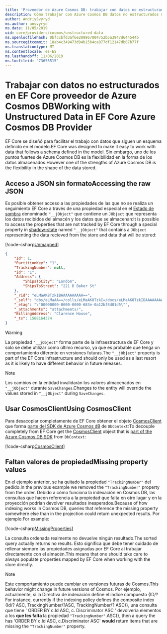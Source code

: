 ```yaml
---
title: 'Proveedor de Azure Cosmos DB: trabajar con datos no estructurados EF Core'
description: Cómo trabajar con Azure Cosmos DB datos no estructurados mediante Entity Framework Core
author: AndriySvyryd
ms.author: ansvyryd
ms.date: 11/05/2019
uid: core/providers/cosmos/unstructured-data
ms.openlocfilehash: 0bfccbfd3af6e209967004752b5a3947d644544b
ms.sourcegitcommit: 18ab4c349473d94b15b4ca977df12147db07b77f
ms.translationtype: MT
ms.contentlocale: es-ES
ms.lasthandoff: 11/06/2019
ms.locfileid: "73655515"
---
```

# <a name="working-with-unstructured-data-in-ef-core-azure-cosmos-db-provider"></a><span data-ttu-id="b5266-103">Trabajar con datos no estructurados en EF Core proveedor de Azure Cosmos DB</span><span class="sxs-lookup"><span data-stu-id="b5266-103">Working with Unstructured Data in EF Core Azure Cosmos DB Provider</span></span>

<span data-ttu-id="b5266-104">EF Core se diseñó para facilitar el trabajo con datos que siguen un esquema definido en el modelo.</span><span class="sxs-lookup"><span data-stu-id="b5266-104">EF Core was designed to make it easy to work with data that follows a schema defined in the model.</span></span> <span data-ttu-id="b5266-105">Sin embargo, uno de los puntos fuertes de Azure Cosmos DB es la flexibilidad en la forma de los datos almacenados.</span><span class="sxs-lookup"><span data-stu-id="b5266-105">However one of the strengths of Azure Cosmos DB is the flexibility in the shape of the data stored.</span></span>

## <a name="accessing-the-raw-json"></a><span data-ttu-id="b5266-106">Acceso a JSON sin formato</span><span class="sxs-lookup"><span data-stu-id="b5266-106">Accessing the raw JSON</span></span>

<span data-ttu-id="b5266-107">Es posible obtener acceso a las propiedades de las que no se realiza un seguimiento EF Core a través de una propiedad especial en el [Estado de sombra](../../modeling/shadow-properties.md) denominado `"__jObject"` que contiene un `JObject` que representa los datos recibidos del almacén y los datos que se almacenan:</span><span class="sxs-lookup"><span data-stu-id="b5266-107">It is possible to access the properties that are not tracked by EF Core through a special property in [shadow-state](../../modeling/shadow-properties.md) named `"__jObject"` that contains a `JObject` representing the data recieved from the store and data that will be stored:</span></span>

[!code-csharp[Unmapped](../../../../samples/core/Cosmos/UnstructuredData/Sample.cs?highlight=23,24&name=Unmapped)]

``` json
{
    "Id": 1,
    "PartitionKey": "1",
    "TrackingNumber": null,
    "id": "1",
    "Address": {
        "ShipsToCity": "London",
        "ShipsToStreet": "221 B Baker St"
    },
    "_rid": "eLMaAK8TzkIBAAAAAAAAAA==",
    "_self": "dbs/eLMaAA==/colls/eLMaAK8TzkI=/docs/eLMaAK8TzkIBAAAAAAAAAA==/",
    "_etag": "\"00000000-0000-0000-683e-0a12bf8d01d5\"",
    "_attachments": "attachments/",
    "BillingAddress": "Clarence House",
    "_ts": 1568164374
}
```

> [!WARNING]
> <span data-ttu-id="b5266-108">La propiedad `"__jObject"` forma parte de la infraestructura de EF Core y solo se debe utilizar como último recurso, ya que es probable que tenga un comportamiento diferente en versiones futuras.</span><span class="sxs-lookup"><span data-stu-id="b5266-108">The `"__jObject"` property is part of the EF Core infrastructure and should only be used as a last resort as it is likely to have different behavior in future releases.</span></span>

> [!NOTE]
> <span data-ttu-id="b5266-109">Los cambios en la entidad invalidarán los valores almacenados en `"__jObject"` durante `SaveChanges`.</span><span class="sxs-lookup"><span data-stu-id="b5266-109">Changes to the entity will override the values stored in `"__jObject"` during `SaveChanges`.</span></span>

## <a name="using-cosmosclient"></a><span data-ttu-id="b5266-110">Usar CosmosClient</span><span class="sxs-lookup"><span data-stu-id="b5266-110">Using CosmosClient</span></span>

<span data-ttu-id="b5266-111">Para desacoplar completamente de EF Core obtener el objeto [CosmosClient](/dotnet/api/Microsoft.Azure.Cosmos.CosmosClient) que forma [parte del SDK de Azure Cosmos dB](/azure/cosmos-db/sql-api-get-started) de `DbContext`:</span><span class="sxs-lookup"><span data-stu-id="b5266-111">To decouple completely from EF Core get the [CosmosClient](/dotnet/api/Microsoft.Azure.Cosmos.CosmosClient) object that is [part of the Azure Cosmos DB SDK](/azure/cosmos-db/sql-api-get-started) from `DbContext`:</span></span>

[!code-csharp[CosmosClient](../../../../samples/core/Cosmos/UnstructuredData/Sample.cs?highlight=3&name=CosmosClient)]

## <a name="missing-property-values"></a><span data-ttu-id="b5266-112">Faltan valores de propiedad</span><span class="sxs-lookup"><span data-stu-id="b5266-112">Missing property values</span></span>

<span data-ttu-id="b5266-113">En el ejemplo anterior, se ha quitado la propiedad `"TrackingNumber"` del pedido.</span><span class="sxs-lookup"><span data-stu-id="b5266-113">In the previous example we removed the `"TrackingNumber"` property from the order.</span></span> <span data-ttu-id="b5266-114">Debido a cómo funciona la indexación en Cosmos DB, las consultas que hacen referencia a la propiedad que falta en otro lugar y en la proyección podrían devolver resultados inesperados.</span><span class="sxs-lookup"><span data-stu-id="b5266-114">Because of how indexing works in Cosmos DB, queries that reference the missing property somewhere else than in the projection could return unexpected results.</span></span> <span data-ttu-id="b5266-115">Por ejemplo:</span><span class="sxs-lookup"><span data-stu-id="b5266-115">For example:</span></span>

[!code-csharp[MissingProperties](../../../../samples/core/Cosmos/UnstructuredData/Sample.cs?name=MissingProperties)]

<span data-ttu-id="b5266-116">La consulta ordenada realmente no devuelve ningún resultado.</span><span class="sxs-lookup"><span data-stu-id="b5266-116">The sorted query actually returns no results.</span></span> <span data-ttu-id="b5266-117">Esto significa que debe tener cuidado de rellenar siempre las propiedades asignadas por EF Core al trabajar directamente con el almacén.</span><span class="sxs-lookup"><span data-stu-id="b5266-117">This means that one should take care to always populate properties mapped by EF Core when working with the store directly.</span></span>

> [!NOTE]
> <span data-ttu-id="b5266-118">Este comportamiento puede cambiar en versiones futuras de Cosmos.</span><span class="sxs-lookup"><span data-stu-id="b5266-118">This behavior might change in future versions of Cosmos.</span></span> <span data-ttu-id="b5266-119">Por ejemplo, actualmente, si la Directiva de indexación define el índice compuesto {ID/?</span><span class="sxs-lookup"><span data-stu-id="b5266-119">For instance, currently if the indexing policy defines the composite index {Id/?</span></span> <span data-ttu-id="b5266-120">ASC, TrackingNumber/?</span><span class="sxs-lookup"><span data-stu-id="b5266-120">ASC, TrackingNumber/?</span></span> <span data-ttu-id="b5266-121">ASC)}, una consulta que tiene ' ORDER BY c.Id ASC, c. Discriminator ASC ' devolvería elementos a los __que les falta__ la propiedad `"TrackingNumber"`.</span><span class="sxs-lookup"><span data-stu-id="b5266-121">ASC)}, then a query the has 'ORDER BY c.Id ASC, c.Discriminator ASC' __would__ return items that are missing the `"TrackingNumber"` property.</span></span>
